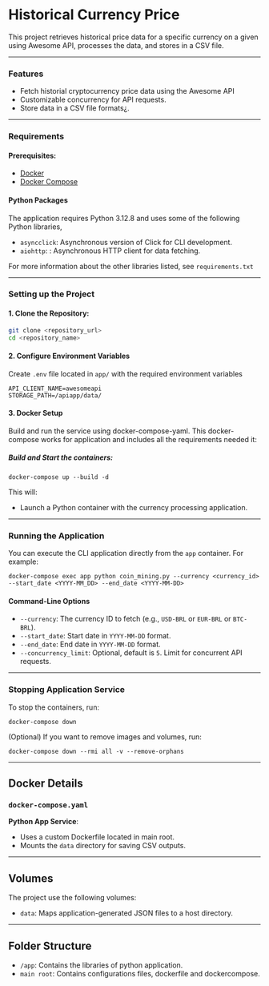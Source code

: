 # Historical Currency Price

This project retrieves historical price data for a specific currency on 
a given using Awesome API, processes the data, and stores in a CSV file.

---

### Features

- Fetch historial cryptocurrency price data using the Awesome API
- Customizable concurrency for API requests.
- Store data in a CSV file formats¿.

---

### Requirements

#### Prerequisites:

- [Docker](https://www.docker.com/)
- [Docker Compose](https://docs.docker.com/compose/)

#### Python Packages

The application requires Python 3.12.8 and uses some of the following Python libraries, 

- `asyncclick`: Asynchronous version of Click for CLI development.
- `aiohttp`: : Asynchronous HTTP client for data fetching.

For more information about the other libraries listed, see `requirements.txt`

---

### Setting up the Project

#### 1. Clone the Repository:

```bash
git clone <repository_url>
cd <repository_name>
```

#### 2. Configure Environment Variables

Create `.env` file located in `app/` with the required environment variables

```dotenv
API_CLIENT_NAME=awesomeapi
STORAGE_PATH=/apiapp/data/
```

#### 3. Docker Setup

Build and run the service using docker-compose-yaml. This docker-compose works for application and includes all the requirements needed it:

##### Build and Start the containers:

```shell
docker-compose up --build -d
```

This will:
- Launch a Python container with the currency processing application.

---

### Running the Application

You can execute the CLI application directly from the `app` container. For example:

```shell
docker-compose exec app python coin_mining.py --currency <currency_id> --start_date <YYYY-MM_DD> --end_date <YYYY-MM-DD>
```

#### Command-Line Options
- `--currency`: The currency ID to fetch (e.g., `USD-BRL` or `EUR-BRL` or `BTC-BRL`).
- `--start_date`: Start date in `YYYY-MM-DD` format.
- `--end_date`: End date in `YYYY-MM-DD` format.
- `--concurrency_limit`: Optional, default is `5`. Limit for concurrent API requests.

---

### Stopping Application Service

To stop the containers, run:

```shell
docker-compose down
```

(Optional) If you want to remove images and volumes, run:
```shell
docker-compose down --rmi all -v --remove-orphans
```

---

## Docker Details

### `docker-compose.yaml`

**Python App Service**:
   - Uses a custom Dockerfile located in main root.
   - Mounts the `data` directory for saving CSV outputs.

---

## Volumes

The project use the following volumes:

- `data`: Maps application-generated JSON files to a host directory.

---

## Folder Structure

- `/app`: Contains the libraries of python application.
- `main root`: Contains configurations files, dockerfile and dockercompose.
